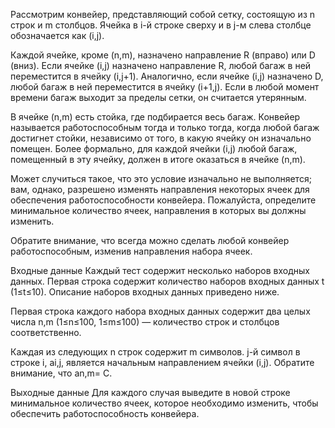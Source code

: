 Рассмотрим конвейер, представляющий собой сетку, состоящую из n строк и m столбцов. Ячейка в i-й строке сверху и в j-м слева столбце обозначается как (i,j).

Каждой ячейке, кроме (n,m), назначено направление R (вправо) или D (вниз). Если ячейке (i,j) назначено направление R, любой багаж в ней переместится в ячейку (i,j+1). Аналогично, если ячейке (i,j) назначено D, любой багаж в ней переместится в ячейку (i+1,j). Если в любой момент времени багаж выходит за пределы сетки, он считается утерянным.

В ячейке (n,m) есть стойка, где подбирается весь багаж. Конвейер называется работоспособным тогда и только тогда, когда любой багаж достигнет стойки, независимо от того, в какую ячейку он изначально помещен. Более формально, для каждой ячейки (i,j) любой багаж, помещенный в эту ячейку, должен в итоге оказаться в ячейке (n,m).

Может случиться такое, что это условие изначально не выполняется; вам, однако, разрешено изменять направления некоторых ячеек для обеспечения работоспособности конвейера. Пожалуйста, определите минимальное количество ячеек, направления в которых вы должны изменить.

Обратите внимание, что всегда можно сделать любой конвейер работоспособным, изменив направления набора ячеек.

Входные данные
Каждый тест содержит несколько наборов входных данных. Первая строка содержит количество наборов входных данных t (1≤t≤10). Описание наборов входных данных приведено ниже.

Первая строка каждого набора входных данных содержит два целых числа n,m (1≤n≤100, 1≤m≤100) — количество строк и столбцов соответственно.

Каждая из следующих n строк содержит m символов. j-й символ в строке i, ai,j, является начальным направлением ячейки (i,j). Обратите внимание, что an,m= C.

Выходные данные
Для каждого случая выведите в новой строке минимальное количество ячеек, которое необходимо изменить, чтобы обеспечить работоспособность конвейера.